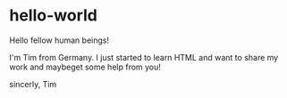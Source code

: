 # hello-world

Hello fellow human beings!

I'm Tim from Germany. I just started to learn HTML and want to share my work and maybeget some help from you!

sincerly,
Tim
